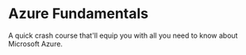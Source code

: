 # Azure Fundamentals
A quick crash course that'll equip you with all you need to know about Microsoft Azure.
